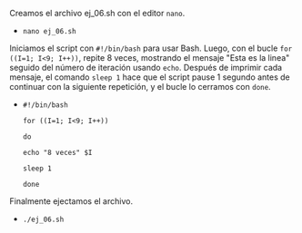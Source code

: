 Creamos el archivo ej_06.sh con el editor `nano`.
- `nano ej_06.sh`

Iniciamos el script con `#!/bin/bash` para usar Bash. Luego, con el bucle `for ((I=1; I<9; I++))`, repite 8 veces, mostrando el mensaje "Esta es la linea" seguido del número de iteración usando `echo`. Después de imprimir cada mensaje, el comando `sleep 1` hace que el script pause 1 segundo antes de continuar con la siguiente repetición, y el bucle lo cerramos con `done`.

- `#!/bin/bash` <p>
`for ((I=1; I<9; I++))` <p>
`do` <p>
  `echo "8 veces" $I` <p>
  `sleep 1` <p>
`done` <p>

Finalmente ejectamos el archivo.
- `./ej_06.sh`
